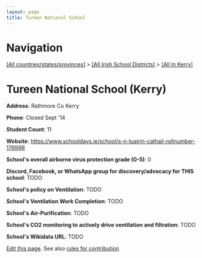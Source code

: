 ```yaml
---
layout: page
title: Tureen National School
---
```

# Navigation

[[All countries/states/provinces]](../../..) > [[All Irish School Districts]](../..) > [[All In Kerry]](..)

# Tureen National School (Kerry)

**Address**: Rathmore Co Kerry

**Phone**: Closed Sept '14

**Student Count**: 11

**Website**: <https://www.schooldays.ie/school/s-n-tuairin-cathail-rollnumber-17699R>

**School's overall airborne virus protection grade (0-5)**: 0

**Discord, Facebook, or WhatsApp group for discovery/advocacy for THIS school**: TODO

**School's policy on Ventilation**: TODO

**School's Ventilation Work Completion**: TODO

**School's Air-Purification**: TODO

**School's CO2 monitoring to actively drive ventilation and filtration**: TODO

**School's Wikidata URL**: TODO


[Edit this page](https://github.com/ventilate-schools/Ireland/edit/main/./Kerry/Tureen_National_School.md). See also [rules for contribution](../../../contribution-rules/)